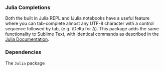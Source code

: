 
### Julia Completions

Both the built in Julia REPL and IJulia notebooks have a useful feature where you can tab-complete 
almost any UTF-8 character with a control sequence followed by tab, (e.g. \Delta for Δ). 
This package adds the same functionality to Sublime Text, 
with identical commands as described in the [Julia Documentation](https://github.com/JuliaLang/julia/blob/master/doc/manual/unicode-input-table.rst).

### Dependencies
The ```Julia``` package
